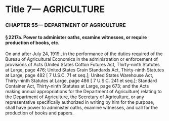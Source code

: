 
# Title 7— AGRICULTURE
### CHAPTER 55— DEPARTMENT OF AGRICULTURE
#### § 2217a. Power to administer oaths, examine witnesses, or require production of books, etc.

On and after July 24, 1919 , in the performance of the duties required of the Bureau of Agricultural Economics in the administration or enforcement of provisions of Acts (United States Cotton Futures Act, Thirty-ninth Statutes at Large, page 476; United States Grain Standards Act, Thirty-ninth Statutes at Large, page 482 [ 7 U.S.C. 71 et seq.]; United States Warehouse Act, Thirty-ninth Statutes at Large, page 486 [ 7 U.S.C. 241 et seq.]; Standard Container Act, Thirty-ninth Statutes at Large, page 673; and the Acts making annual appropriations for the Department of Agriculture) relating to the Department of Agriculture, the Secretary of Agriculture, or any representative specifically authorized in writing by him for the purpose, shall have power to administer oaths, examine witnesses, and call for the production of books and papers.
